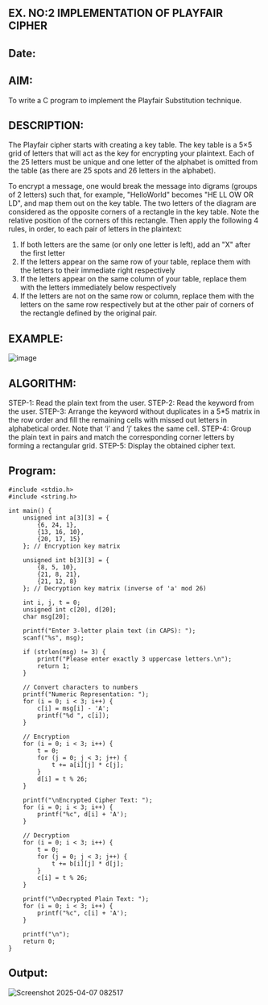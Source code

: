 ## EX. NO:2 IMPLEMENTATION OF PLAYFAIR CIPHER
## Date: 
## AIM:

To write a C program to implement the Playfair Substitution technique.

## DESCRIPTION:

The Playfair cipher starts with creating a key table. The key table is a 5×5 grid of letters that will act as the key for encrypting your plaintext. Each of the 25 letters must be unique and one letter of the alphabet is omitted from the table (as there are 25 spots and 26 letters in the alphabet).

To encrypt a message, one would break the message into digrams (groups of 2 letters) such that, for example, "HelloWorld" becomes "HE LL OW OR LD", and map them out on the key table. The two letters of the diagram are considered as the opposite corners of a rectangle in the key table. Note the relative position of the corners of this rectangle. Then apply the following 4 rules, in order, to each pair of letters in the plaintext:
1.	If both letters are the same (or only one letter is left), add an "X" after the first letter
2.	If the letters appear on the same row of your table, replace them with the letters to their immediate right respectively
3.	If the letters appear on the same column of your table, replace them with the letters immediately below respectively
4.	If the letters are not on the same row or column, replace them with the letters on the same row respectively but at the other pair of corners of the rectangle defined by the original pair.
## EXAMPLE:
![image](https://github.com/Hemamanigandan/EX-NO-2-/assets/149653568/e6858d4f-b122-42ba-acdb-db18ec2e9675)

 

## ALGORITHM:

STEP-1: Read the plain text from the user.
STEP-2: Read the keyword from the user.
STEP-3: Arrange the keyword without duplicates in a 5*5 matrix in the row order and fill the remaining cells with missed out letters in alphabetical order. Note that ‘i’ and ‘j’ takes the same cell.
STEP-4: Group the plain text in pairs and match the corresponding corner letters by forming a rectangular grid.
STEP-5: Display the obtained cipher text.




## Program:
```
#include <stdio.h>
#include <string.h>

int main() {
    unsigned int a[3][3] = {
        {6, 24, 1},
        {13, 16, 10},
        {20, 17, 15}
    }; // Encryption key matrix

    unsigned int b[3][3] = {
        {8, 5, 10},
        {21, 8, 21},
        {21, 12, 8}
    }; // Decryption key matrix (inverse of 'a' mod 26)

    int i, j, t = 0;
    unsigned int c[20], d[20];
    char msg[20];

    printf("Enter 3-letter plain text (in CAPS): ");
    scanf("%s", msg);

    if (strlen(msg) != 3) {
        printf("Please enter exactly 3 uppercase letters.\n");
        return 1;
    }

    // Convert characters to numbers
    printf("Numeric Representation: ");
    for (i = 0; i < 3; i++) {
        c[i] = msg[i] - 'A';
        printf("%d ", c[i]);
    }

    // Encryption
    for (i = 0; i < 3; i++) {
        t = 0;
        for (j = 0; j < 3; j++) {
            t += a[i][j] * c[j];
        }
        d[i] = t % 26;
    }

    printf("\nEncrypted Cipher Text: ");
    for (i = 0; i < 3; i++) {
        printf("%c", d[i] + 'A');
    }

    // Decryption
    for (i = 0; i < 3; i++) {
        t = 0;
        for (j = 0; j < 3; j++) {
            t += b[i][j] * d[j];
        }
        c[i] = t % 26;
    }

    printf("\nDecrypted Plain Text: ");
    for (i = 0; i < 3; i++) {
        printf("%c", c[i] + 'A');
    }

    printf("\n");
    return 0;
}

```

## Output:
![Screenshot 2025-04-07 082517](https://github.com/user-attachments/assets/161b5103-f57e-4055-848c-7ec25848a689)

